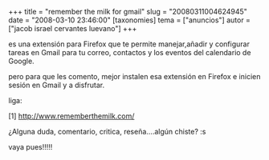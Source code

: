 +++
title = "remember the milk for gmail"
slug = "20080311004624945"
date = "2008-03-10 23:46:00"
[taxonomies]
tema = ["anuncios"]
autor = ["jacob israel cervantes luevano"]
+++

es una extensión para Firefox que te permite manejar,añadir y configurar
tareas en Gmail para tu correo, contactos y los eventos del calendario
de Google.

pero para que les comento, mejor instalen esa extensión en Firefox e
inicien sesión en Gmail y a disfrutar.

liga:

\[1\]
<a href="http://www.rememberthemilk.com/">http://www.rememberthemilk.com/</a>

¿Alguna duda, comentario, critica, reseña….algún chiste? :s

vaya pues!!!!!

